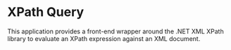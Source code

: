 # XPath Query

This application provides a front-end wrapper around the .NET XML XPath library to evaluate an XPath expression against an XML document.
